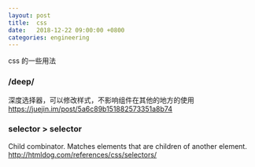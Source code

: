 ```yaml
---
layout: post
title:  css
date:   2018-12-22 09:00:00 +0800
categories: engineering
---
```

css 的一些用法
###  /deep/
深度选择器，可以修改样式，不影响组件在其他的地方的使用
https://juejin.im/post/5a6c89b151882573351a8b74

### selector > selector
Child combinator. Matches elements that are children of another element.
http://htmldog.com/references/css/selectors/
